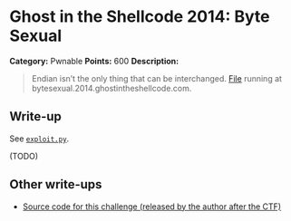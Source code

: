 # Ghost in the Shellcode 2014: Byte Sexual

**Category:** Pwnable
**Points:** 600
**Description:**

> Endian isn’t the only thing that can be interchanged. [File](https://github.com/ctfs/write-ups/blob/master/ghost-in-the-shellcode-2014/byte-sexual/byte_sexual-838ca00502fd07d49dc319c4e78b6a94cee530a8) running at bytesexual.2014.ghostintheshellcode.com.

## Write-up

See [`exploit.py`](https://github.com/ctfs/write-ups/blob/master/ghost-in-the-shellcode-2014/byte-sexual/exploit.py).

(TODO)

## Other write-ups

* [Source code for this challenge (released by the author after the CTF)](https://github.com/LightningTH/GiTS/blob/master/byte_sexual/lightning.py)
